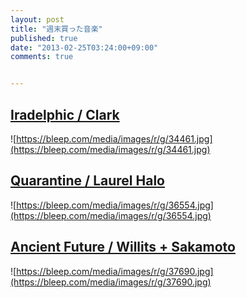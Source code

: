 ```yaml
---
layout: post
title: "週末買った音楽"
published: true
date: "2013-02-25T03:24:00+09:00"
comments: true


---
```


## [Iradelphic / Clark](https://bleep.com/release/34461)

![https://bleep.com/media/images/r/g/34461.jpg](https://bleep.com/media/images/r/g/34461.jpg)


## [Quarantine / Laurel Halo](https://bleep.com/release/36554)

![https://bleep.com/media/images/r/g/36554.jpg](https://bleep.com/media/images/r/g/36554.jpg)


## [Ancient Future / Willits + Sakamoto](https://bleep.com/release/37690)

![https://bleep.com/media/images/r/g/37690.jpg](https://bleep.com/media/images/r/g/37690.jpg)

